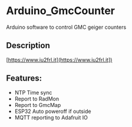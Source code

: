 # Arduino_GmcCounter
Arduino software to control GMC geiger counters

## Description
[https://www.iu2frl.it](https://www.iu2frl.it])

## Features:

+ NTP Time sync
+ Report to RadMon
+ Report to GmcMap
+ ESP32 Auto poweroff if outside
+ MQTT reporting to Adafruit IO

